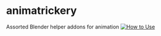 # animatrickery
Assorted Blender helper addons for animation
[![How to Use](https://img.youtube.com/vi/_4TsLWs8YOY/0.jpg)](https://youtu.be/_4TsLWs8YOY)
